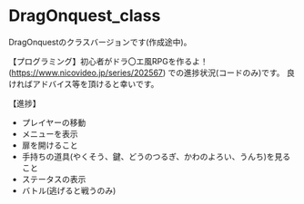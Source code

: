 # DragOnquest_class
DragOnquestのクラスバージョンです(作成途中)。

【プログラミング】初心者がドラ〇エ風RPGを作るよ！(https://www.nicovideo.jp/series/202567) での進捗状況(コードのみ)です。 良ければアドバイス等を頂けると幸いです。


【進捗】  
* プレイヤーの移動  
* メニューを表示  
* 扉を開けること  
* 手持ちの道具(やくそう、鍵、どうのつるぎ、かわのよろい、うんち)を見ること  
* ステータスの表示  
* バトル(逃げると戦うのみ)  
